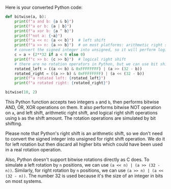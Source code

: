 Here is your converted Python code:

```python
def bitwise(a, b):
    print(f"a and b: {a & b}")
    print(f"a or b: {a | b}")
    print(f"a xor b: {a ^ b}")
    print(f"not a: {~a}")
    print(f"a << n: {a << b}")  # left shift
    print(f"a >> n: {a >> b}")  # on most platforms: arithmetic right shift
    # convert the signed integer into unsigned, so it will perform logical shift
    c = a + (2**32 if a < 0 else 0)
    print(f"c >> b: {c >> b}")  # logical right shift
    # there are no rotation operators in Python, but we can use bit shifting to simulate it
    rotated_left = ((a << b) & 0xFFFFFFFF) | (a >> (32 - b))
    rotated_right = ((a >> b) & 0xFFFFFFFF) | (a << (32 - b))
    print(f"a rotated left: {rotated_left}")
    print(f"a rotated right: {rotated_right}")

bitwise(10, 2)
```

This Python function accepts two integers `a` and `b`, then performs bitwise AND, OR, XOR operations on them. It also performs bitwise NOT operation on `a`, and left shift, arithmetic right shift, and logical right shift operations using `b` as the shift amount. The rotation operations are simulated by bit shifting.

Please note that Python's right shift is an arithmetic shift, so we don't need to convert the signed integer into unsigned for right shift operation. We do it for left rotation but then discard all higher bits which could have been used in a real rotation operation. 

Also, Python doesn't support bitwise rotations directly as C does. To simulate a left rotation by `n` positions, we can use `(a << n) | (a >> (32 - n))`. Similarly, for right rotation by `n` positions, we can use `(a >> n) | (a << (32 - n))`. The number 32 is used because it's the size of an integer in bits on most systems.

